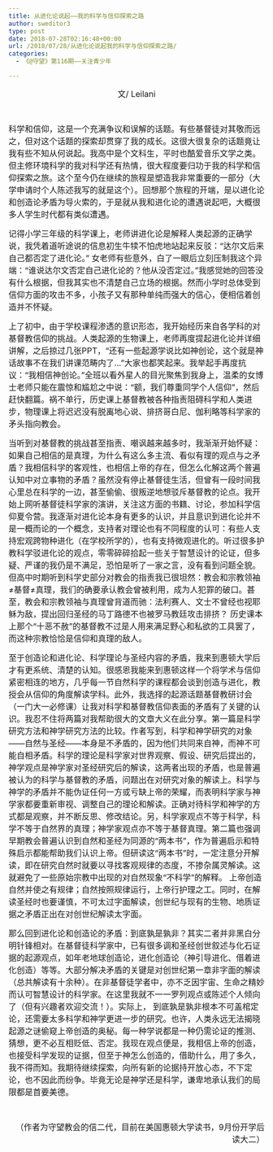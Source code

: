 ```yaml
---
title: 从进化论说起——我的科学与信仰探索之路
author: sweditor3
type: post
date: 2018-07-28T02:16:48+00:00
url: /2018/07/28/从进化论说起我的科学与信仰探索之路/
categories:
  - 《@守望》第116期——关注青少年

---
```

<p style="text-align: center;">
  <span style="font-size: 12pt;">文/ Leilani</span>
</p>

&nbsp;

<span style="font-size: 12pt;">科学和信仰，这是一个充满争议和误解的话题。有些基督徒对其敬而远之，但对这个话题的探索却贯穿了我的成长。这很大很复杂的话题竟让我有些不知从何说起。我高中是个文科生，平时也酷爱音乐文学之类。但主修环境科学的我对科学还有热情，很大程度要归功于我的科学和信仰探索之旅。这个至今仍在继续的旅程是塑造我非常重要的一部分（大学申请时个人陈述我写的就是这个）。回想那个旅程的开端，是以进化论和创造论矛盾为导火索的，于是就从我和进化论的遭遇说起吧，大概很多人学生时代都有类似遭遇。</span>

<span style="font-size: 12pt;">记得小学三年级的科学课上，老师讲进化论是解释人类起源的正确学说，我凭着道听途说的信息初生牛犊不怕虎地站起来反驳：“达尔文后来自己都否定了进化论。” 女老师有些意外，白了一眼后立刻压制我这个异端：“谁说达尔文否定自己进化论的？他从没否定过。”我感觉她的回答没有什么根据，但我其实也不清楚自己立场的根据。然而小学时总体受到信仰方面的攻击不多，小孩子又有那种单纯而强大的信心，便相信着创造并不怀疑。</span>

<span style="font-size: 12pt;">上了初中，由于学校课程渗透的意识形态，我开始经历来自各学科的对基督教信仰的挑战。人类起源的生物课上，老师再度提起进化论并详细讲解，之后掠过几张PPT，“还有一些起源学说比如神创论，这个就是神话故事不在我们讲课范畴内了&#8230;”大家也都笑起来。我举起手再度抗议：“我相信神创论。”全班以看外星人的目光聚焦到我身上，温柔的女博士老师只能在震惊和尴尬之中说：“额，我们尊重同学个人信仰”，然后赶快翻篇。祸不单行，历史课上基督教被各种指责阻碍科学和人类进步，物理课上将迟迟没有脱离地心说、排挤哥白尼、伽利略等科学家的矛头指向教会。</span>

<span style="font-size: 12pt;">当听到对基督教的挑战甚至指责、嘲讽越来越多时，我渐渐开始怀疑：如果自己相信的是真理，为什么有这么多主流、看似有理的观点与之矛盾？我相信科学的客观性，也相信上帝的存在，但怎么化解这两个普遍认知中对立事物的矛盾？虽然没有停止基督徒生活，但曾有一段时间我心里总在科学的一边，甚至偷偷、很叛逆地想驳斥基督教的论点。我开始上网听基督徒科学家的演讲，关注这方面的书籍、讨论，参加科学信仰夏令营。我逐渐对进化论本身有更多的认识，并且意识到进化论并不是一概而论的一个概念，支持者对理论也有不同程度的认可：有些人支持宏观跨物种进化（在学校所学的），也有支持微观进化的。听过很多护教科学驳进化论的观点，零零碎碎拾起一些关于智慧设计的论证，但多疑、严谨的我仍是不满足，恐怕是听了一家之言，没有看到问题全貌。但高中时期听到科学史部分对教会的指责我已很坦然：教会和宗教领袖≠基督≠真理，我们的确要承认教会曾被利用，成为人犯罪的破口。甚至，教会和宗教领袖与真理曾背道而驰：法利赛人、文士不曾经也视耶稣为敌，提出回归圣经的马丁路德不也被罗马教廷攻击排挤？ 历史课本上那个“十恶不赦”的基督教不过是人用来满足野心和私欲的工具罢了，而这种宗教恰恰是信仰和真理的敌人。</span>

<span style="font-size: 12pt;">至于创造论和进化论、科学理论与圣经内容的矛盾，我来到惠顿大学后才有更系统、清楚的认知。很感恩我能来到惠顿这样一个将学术与信仰紧密相连的地方，几乎每一节自然科学的课程都会谈到创造与进化，教授会从信仰的角度解读学科。此外，我选择的起源话题基督教研讨会（一门大一必修课）让我对科学和基督教信仰表面的矛盾有了关键的认识。我忍不住将两篇对我帮助很大的文章大义在此分享。第一篇是科学研究方法和神学研究方法的比较。作者写到，科学和神学研究的对象——自然与圣经——本身是不矛盾的，因为他们共同来自神，而神不可能自相矛盾。科学的理论是科学家对世界观察、假设、研究后提出的，神学观点是神学家对圣经研究后的解读，这两者出现的矛盾，也是普遍被认为的科学与基督教的矛盾，问题出在对研究对象的解读上。科学与神学的矛盾并不能伪证任何一方或亏缺上帝的荣耀，而表明科学家与神学家都要重新审视、调整自己的理论和解读。正确对待科学和神学的方式都是观察，并不断反思、修改结论。另，科学家观点不等于科学，科学不等于自然界的真理；神学家观点亦不等于基督真理。第二篇也强调早期教会普遍认识到自然和圣经为同源的“两本书”，作为普遍启示和特殊启示都能帮助我们认识上帝。但研读这“两本书”时，一定注意分开解读，即在研究自然时就要以寻找客观规律的态度，不掺杂属灵解读。这就避免了一些原始宗教中出现的对自然现象“不科学”的解释。 上帝创造自然并使之有规律；自然按照规律运行，上帝行护理之工。同时，在解读圣经时也要谨慎，不可太过字面解读，创世纪与现有的生物、地质证据之矛盾正出在对创世纪解读太字面。</span>

<span style="font-size: 12pt;">那么回到进化论和创造论的矛盾：到底孰是孰非？其实二者并非黑白分明针锋相对。在基督徒科学家中，已有很多调和圣经创世叙述与化石证据的起源观点，如年老地球创造论，进化创造论（神引导进化、借着进化创造）等等。大部分解决矛盾的关键是对创世纪第一章非字面的解读（总共解读有十余种）。在非基督徒学者中，亦不乏因宇宙、生命之精妙而认可智慧设计的科学家。在这里我就不一一罗列观点或陈述个人倾向了（但有兴趣者欢迎交流！）。实际上， 到底孰是孰非根本不可盖棺定论，还需要太多科学和神学更进一步的研究。也许，人类永远无法揭晓起源之谜偷窥上帝创造的奥秘。每一种学说都是一种仍需论证的推测、猜想，更不必互相贬低、否定。我现在观点便是，我相信上帝的创造，也接受科学发现的证据，但至于神怎么创造的，借助什么，用了多久，我不得而知。我期待继续探索，向所有新的论据持开放心态，不下定论，也不因此而纷争。毕竟无论是神学还是科学，谦卑地承认我们的局限都是首要美德。</span>

&nbsp;

<p style="text-align: right;">
  <span style="font-size: 12pt;">（作者为守望教会的信二代，目前在美国惠顿大学读书，9月份开学后读大二）</span>
</p>